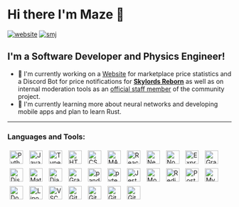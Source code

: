 # Hi there I'm Maze 👋

[![website](https://img.shields.io/website?label=maze.codes&style=for-the-badge&url=https%3A%2F%2Fmaze.codes)](https://maze.codes)
[![smj](https://img.shields.io/website?label=smj.cards&style=for-the-badge&url=https%3A%2F%2Fsmj.cards)](https://smj.cards)

## I'm a Software Developer and Physics Engineer!

- 🔭 I'm currently working on a [Website](https://smj.cards) for marketplace price statistics and a Discord Bot for price notifications for **[Skylords Reborn](https://www.skylords.eu/)** as well as on internal moderation tools as an [official staff member](https://forum.skylords.eu/index.php?/profile/10768-maze/) of the community project.
- 🌱 I'm currently learning more about neural networks and developing mobile apps and plan to learn Rust.
  <br>

---

### Languages and Tools:

[<img height="30px" width="30px" style="padding:4px; margin:1px;" alt="Python" src="https://cdn.jsdelivr.net/gh/devicons/devicon/icons/python/python-original.svg" />](https://docs.python.org/3/ "Python")
[<img height="30px" width="30px" style="padding:4px; margin:1px;" alt="JavaScript" src="https://cdn.jsdelivr.net/gh/devicons/devicon/icons/javascript/javascript-original.svg" />](https://developer.mozilla.org/en-US/docs/Web/JavaScript "JavaScript")
[<img height="30px" width="30px" style="padding:4px; margin:1px;" alt="TypeScript" src="https://cdn.jsdelivr.net/gh/devicons/devicon/icons/typescript/typescript-original.svg" />](https://www.typescriptlang.org/docs/ "TypeScript")
[<img height="30px" width="30px" style="padding:4px; margin:1px;" alt="HTML5" src="https://cdn.jsdelivr.net/gh/devicons/devicon/icons/html5/html5-original.svg" />](https://developer.mozilla.org/en-US/docs/Web/HTML "HTML5")
[<img height="30px" width="30px" style="padding:4px; margin:1px;" alt="CSS3" src="https://cdn.jsdelivr.net/gh/devicons/devicon/icons/css3/css3-original.svg" />](https://developer.mozilla.org/en-US/docs/Web/CSS "CSS3")
[<img height="30px" width="30px" style="padding:4px; margin:1px;" alt="MATLAB" src="https://cdn.jsdelivr.net/gh/devicons/devicon/icons/matlab/matlab-original.svg" />](https://www.mathworks.com/help/matlab/ "MATLAB")
[<img height="30px" width="30px" style="padding:4px; margin:1px;" alt="React" src="https://cdn.jsdelivr.net/gh/devicons/devicon/icons/react/react-original.svg" />](https://reactjs.org/docs/getting-started.html "React")
[<img height="30px" width="30px" style="padding:4px; margin:1px;" alt="Next.js" src="https://cdn.jsdelivr.net/gh/devicons/devicon/icons/nextjs/nextjs-original.svg" />](https://nextjs.org/docs "Next.js")
[<img height="30px" width="30px" style="padding:4px; margin:1px;" alt="Node.js" src="https://cdn.jsdelivr.net/gh/devicons/devicon/icons/nodejs/nodejs-original.svg" />](https://nodejs.org/en/docs/ "Node.js")
[<img height="30px" width="30px" style="padding:4px; margin:1px;" alt="Express" src="https://cdn.jsdelivr.net/gh/devicons/devicon/icons/express/express-original.svg" />](https://expressjs.com/en/api "Express")
[<img height="30px" width="30px" style="padding:4px; margin:1px;" alt="GraphQL" src="https://cdn.jsdelivr.net/gh/devicons/devicon/icons/graphql/graphql-plain.svg" />](https://graphql.org/learn/ "GraphQL")
[<img height="30px" width="30px" style="padding:4px; margin:1px;" alt="Discord.js" src="https://cdn.jsdelivr.net/gh/devicons/devicon/icons/discordjs/discordjs-original.svg" />](https://discord.js.org/#/docs/discord.js/main/general/welcome "Discord.js")
[<img height="30px" width="30px" style="padding:4px; margin:1px;" alt="Material UI" src="https://cdn.jsdelivr.net/gh/devicons/devicon/icons/materialui/materialui-original.svg" />](https://mui.com/material-ui/getting-started/overview/ "Material UI")
[<img height="30px" width="30px" style="padding:4px; margin:1px;" alt="Django" src="https://cdn.jsdelivr.net/gh/devicons/devicon/icons/django/django-plain.svg" />](https://docs.djangoproject.com/en/4.1/ "Django")
[<img height="30px" width="30px" style="padding:4px; margin:1px;" alt="Graphene" src="https://seeklogo.com/images/G/graphene-logo-B935C8FCCF-seeklogo.com.png" />](https://docs.graphene-python.org/en/latest/ "Graphene")
[<img height="30px" width="30px" style="padding:4px; margin:1px;" alt="pandas" src="https://cdn.jsdelivr.net/gh/devicons/devicon/icons/pandas/pandas-original.svg" />](https://pandas.pydata.org/docs/ "pandas")
[<img height="30px" width="30px" style="padding:4px; margin:1px;" alt="pytest" src="https://cdn.jsdelivr.net/gh/devicons/devicon/icons/pytest/pytest-original.svg" />](https://docs.pytest.org/en/7.1.x/contents.html "pytest")
[<img height="30px" width="30px" style="padding:4px; margin:1px;" alt="Jest" src="https://cdn.jsdelivr.net/gh/devicons/devicon/icons/jest/jest-plain.svg" />](https://jestjs.io/docs/getting-started "Jest")
[<img height="30px" width="30px" style="padding:4px; margin:1px;" alt="MongoDB" src="https://cdn.jsdelivr.net/gh/devicons/devicon/icons/mongodb/mongodb-original.svg" />](https://www.mongodb.com/docs/ "MongoDB")
[<img height="30px" width="30px" style="padding:4px; margin:1px;" alt="Redis" src="https://cdn.jsdelivr.net/gh/devicons/devicon/icons/redis/redis-original.svg" />](https://redis.io/docs/ "Redis")
[<img height="30px" width="30px" style="padding:4px; margin:1px;" alt="PostgreSQL" src="https://cdn.jsdelivr.net/gh/devicons/devicon/icons/postgresql/postgresql-original.svg" />](https://www.postgresql.org/docs/ "PostgreSQL")
[<img height="30px" width="30px" style="padding:4px; margin:1px;" alt="MySQL" src="https://cdn.jsdelivr.net/gh/devicons/devicon/icons/mysql/mysql-original.svg" />](https://docs.oracle.com/en-us/iaas/mysql-database/doc/getting-started.html "MySQL")
[<img height="30px" width="30px" style="padding:4px; margin:1px;" alt="Docker" src="https://cdn.jsdelivr.net/gh/devicons/devicon/icons/docker/docker-original.svg" />](https://docs.docker.com/ "Docker")
[<img height="30px" width="30px" style="padding:4px; margin:1px;" alt="Linode" src="https://cdn.freebiesupply.com/logos/large/2x/linode-1-logo-svg-vector.svg" />](https://www.linode.com/docs/ "Linode")
[<img height="30px" width="30px" style="padding:4px; margin:1px;" alt="VSCode" src="https://cdn.jsdelivr.net/gh/devicons/devicon/icons/vscode/vscode-original.svg" />](https://code.visualstudio.com/docs "VSCode")
[<img height="30px" width="30px" style="padding:4px; margin:1px;" alt="Git" src="https://cdn.jsdelivr.net/gh/devicons/devicon/icons/git/git-original.svg" />](https://git-scm.com/doc "Git")
[<img height="30px" width="30px" style="padding:4px; margin:1px;" alt="GitHub" src="https://user-images.githubusercontent.com/3369400/139447912-e0f43f33-6d9f-45f8-be46-2df5bbc91289.png" />](https://github.com/DevM423#gh-dark-mode-only "GitHub")
[<img height="30px" width="30px" style="padding:4px; margin:1px;" alt="GitHub" src="https://user-images.githubusercontent.com/3369400/139448065-39a229ba-4b06-434b-bc67-616e2ed80c8f.png" />](https://github.com/DevM423#gh-light-mode-only "GitHub")
[<img height="30px" width="30px" style="padding:4px; margin:1px;" alt="GitLab" src="https://cdn.jsdelivr.net/gh/devicons/devicon/icons/gitlab/gitlab-original.svg" />](https://gitlab.com/DevM423 "GitLab")

[website]: https://maze.codes
[smj]: https://smj.cards

